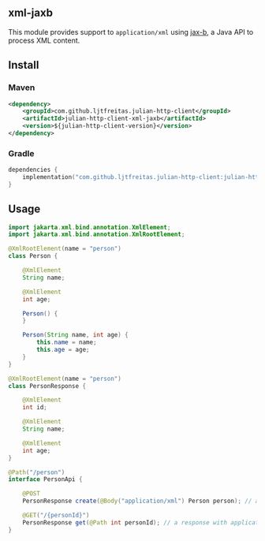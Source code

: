 ## xml-jaxb

This module provides support to `application/xml` using [jax-b](https://javaee.github.io/jaxb-v2/), a Java API to process XML content.

## Install

### Maven
```xml
<dependency>
    <groupId>com.github.ljtfreitas.julian-http-client</groupId>
    <artifactId>julian-http-client-xml-jaxb</artifactId>
    <version>${julian-http-client-version}</version>
</dependency>
```

### Gradle
```kotlin
dependencies {
    implementation("com.github.ljtfreitas.julian-http-client:julian-http-client-xml-jaxb:$julianHttpClientVersion")
}
```

## Usage

```java
import jakarta.xml.bind.annotation.XmlElement;
import jakarta.xml.bind.annotation.XmlRootElement;

@XmlRootElement(name = "person")
class Person {

    @XmlElement
    String name;

    @XmlElement
    int age;

    Person() {
    }

    Person(String name, int age) {
        this.name = name;
        this.age = age;
    }
}

@XmlRootElement(name = "person")
class PersonResponse {

    @XmlElement
    int id;

    @XmlElement
    String name;

    @XmlElement
    int age;
}

@Path("/person")
interface PersonApi {

    @POST
    PersonResponse create(@Body("application/xml") Person person); // a body with application/xml content-type will be serialized by jax-b

    @GET("/{personId}")
    PersonResponse get(@Path int personId); // a response with application/xml content-type will be deserialized by jax-b
}
```
